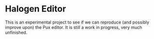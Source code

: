Halogen Editor
==============

This is an experimental project to see if we can reproduce (and possibly improve upon) the Pux editor.  It is still a work in progress, very much unfinished.